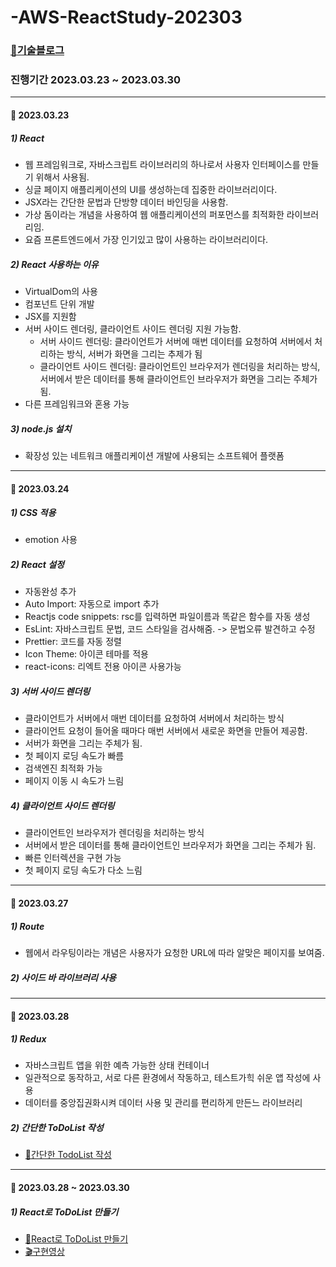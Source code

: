 # -AWS-ReactStudy-202303

### [📖기술블로그](https://donotthinkjustdo.tistory.com/category/Web/%EC%82%B0%EB%8C%80%ED%8A%B9%28%ED%94%84%EB%A1%A0%ED%8A%B8%EC%97%94%EB%93%9C%29)

### 진행기간 2023.03.23 ~ 2023.03.30



___

#### 📅 2023.03.23

##### 1) React
  - 웹 프레임워크로, 자바스크립트 라이브러리의 하나로서 사용자 인터페이스를 만들기 위해서 사용됨.
  - 싱글 페이지 애플리케이션의 UI를 생성하는데 집중한 라이브러리이다.
  - JSX라는 간단한 문법과 단방향 데이터 바인딩을 사용함.
  - 가상 돔이라는 개념을 사용하여 웹 애플리케이션의 퍼포먼스를 최적화한 라이브러리임.
  - 요즘 프론트엔드에서 가장 인기있고 많이 사용하는 라이브러리이다.

##### 2) React 사용하는 이유
  - VirtualDom의 사용
  - 컴포넌트 단위 개발
  - JSX를 지원함
  - 서버 사이드 렌더링, 클라이언트 사이드 렌더링 지원 가능함.
    - 서버 사이드 렌더링: 클라이언트가 서버에 매번 데이터를 요청하여 서버에서 처리하는 방식, 서버가 화면을 그리는 추제가 됨
    - 클라이언트 사이드 렌더링: 클라이언트인 브라우저가 렌더링을 처리하는 방식, 서버에서 받은 데이터를 통해 클라이언트인 브라우저가 화면을 그리는 주체가 됨.
  - 다른 프레임워크와 혼용 가능

##### 3) node.js 설치
  - 확장성 있는 네트워크 애플리케이션 개발에 사용되는 소프트웨어 플랫폼

___

#### 📅 2023.03.24

##### 1) CSS 적용
  - emotion 사용

##### 2) React 설정
  - 자동완성 추가
  - Auto Import: 자동으로 import 추가
  - Reactjs code snippets: rsc를 입력하면 파일이름과 똑같은 함수를 자동 생성
  - EsLint: 자바스크립트 문법, 코드 스타일을 검사해줌. -> 문법오류 발견하고 수정
  - Prettier: 코드를 자동 정렬
  - Icon Theme: 아이콘 테마를 적용
  - react-icons: 리엑트 전용 아이콘 사용가능

##### 3) 서버 사이드 렌더링
  - 클라이언트가 서버에서 매번 데이터를 요청하여 서버에서 처리하는 방식
  - 클라이언트 요청이 들어올 때마다 매번 서버에서 새로운 화면을 만들어 제공함.
  - 서버가 화면을 그리는 주체가 됨.
  - 첫 페이지 로딩 속도가 빠름
  - 검색엔진 최적화 가능
  - 페이지 이동 시 속도가 느림

##### 4) 클라이언트 사이드 렌더링
  - 클라이언트인 브라우저가 렌더링을 처리하는 방식
  - 서버에서 받은 데이터를 통해 클라이언트인 브라우저가 화면을 그리는 주체가 됨.
  - 빠른 인터렉션을 구현 가능
  - 첫 페이지 로딩 속도가 다소 느림

___

#### 📅 2023.03.27

##### 1) Route
  - 웹에서 라우팅이라는 개념은 사용자가 요청한 URL에 따라 알맞은 페이지를 보여줌.

##### 2) 사이드 바 라이브러리 사용

___

#### 📅 2023.03.28

##### 1) Redux
  - 자바스크립트 앱을 위한 예측 가능한 상태 컨테이너
  - 일관적으로 동작하고, 서로 다른 환경에서 작동하고, 테스트가힉 쉬운 앱 작성에 사용
  - 데이터를 중앙집권화시켜 데이터 사용 및 관리를 편리하게 만든느 라이브러리

##### 2) 간단한 ToDoList 작성
  - [📖간단한 TodoList 작성](https://donotthinkjustdo.tistory.com/entry/Stage13-%EC%82%B0%EB%8C%80%ED%8A%B9-%EC%9B%B9%EA%B0%9C%EB%B0%9CRedux-ToList20230328#stage12-1.-route-%EC%82%AC%EC%9A%A9%ED%95%B4%EC%84%9C-%EC%82%AC%EC%9D%B4%EB%93%9C%EB%B0%94-%EC%83%9D%EC%84%B1-1)

___

#### 📅 2023.03.28 ~ 2023.03.30

##### 1) React로 ToDoList 만들기
  - [📖React로 ToDoList 만들기](https://donotthinkjustdo.tistory.com/entry/Stage14-%EC%82%B0%EB%8C%80%ED%8A%B9-%EC%9B%B9%EA%B0%9C%EB%B0%9C-%EB%A6%AC%EC%97%91%ED%8A%B8%EB%A1%9C-TodoList-%EB%A7%8C%EB%93%A4%EA%B8%B0202303280330)
  - [🎬구현영상](https://donotthinkjustdo.tistory.com/entry/Stage14-%EC%82%B0%EB%8C%80%ED%8A%B9-%EC%9B%B9%EA%B0%9C%EB%B0%9C-%EB%A6%AC%EC%97%91%ED%8A%B8%EB%A1%9C-TodoList-%EB%A7%8C%EB%93%A4%EA%B8%B0202303280330#stage12-1.-route-%EC%82%AC%EC%9A%A9%ED%95%B4%EC%84%9C-%EC%82%AC%EC%9D%B4%EB%93%9C%EB%B0%94-%EC%83%9D%EC%84%B1-1)

